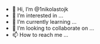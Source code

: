 - 👋 Hi, I’m @1nikolastojk
- 👀 I’m interested in ...
- 🌱 I’m currently learning ...
- 💞️ I’m looking to collaborate on ...
- 📫 How to reach me ...

<!---
1nikolastojk/1nikolastojk is a ✨ special ✨ repository because its `README.md` (this file) appears on your GitHub profile.
You can click the Preview link to take a look at your changes.
--->
